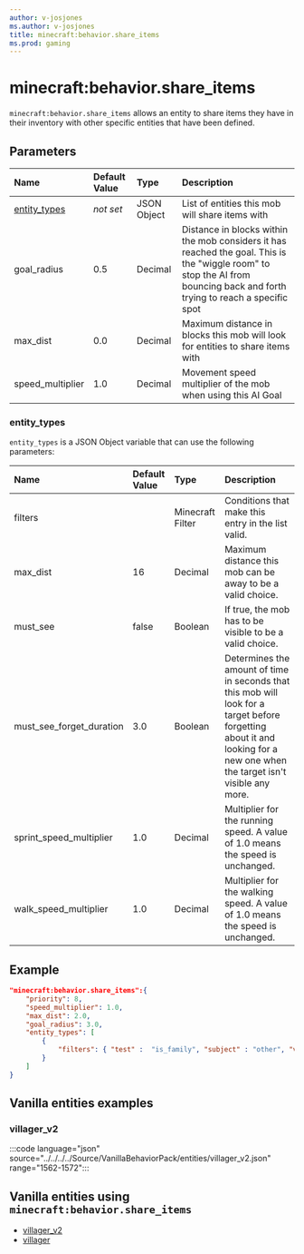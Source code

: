 ```yaml
---
author: v-josjones
ms.author: v-josjones
title: minecraft:behavior.share_items
ms.prod: gaming
---
```


# minecraft:behavior.share_items

`minecraft:behavior.share_items` allows an entity to share items they have in their inventory with other specific entities that have been defined.

## Parameters

|Name |Default Value  |Type  |Description  |
|:----------|:----------|:----------|:----------|
|[entity_types](../Definitions/NestedTables/entity_types.md)|*not set* | JSON Object| List of entities this mob will share items with|
|goal_radius| 0.5| Decimal|  Distance in blocks within the mob considers it has reached the goal. This is the "wiggle room" to stop the AI from bouncing back and forth trying to reach a specific spot |
|max_dist| 0.0| Decimal|  Maximum distance in blocks this mob will look for entities to share items with |
|speed_multiplier| 1.0| Decimal|  Movement speed multiplier of the mob when using this AI Goal |

### entity_types

`entity_types` is a JSON Object variable that can use the following parameters:

|Name |Default Value |Type |Description |
|:-----|:--------------|:-----|:------------|
|filters | |Minecraft Filter|Conditions that make this entry in the list valid. |
|max_dist |16 |Decimal |Maximum distance this mob can be away to be a valid choice. |
|must_see |false |Boolean |If true, the mob has to be visible to be a valid choice. |
|must_see_forget_duration |3.0 | Boolean |Determines the amount of time in seconds that this mob will look for a target before forgetting about it and looking for a new one when the target isn't visible any more. |
|sprint_speed_multiplier |1.0 |Decimal |Multiplier for the running speed. A value of 1.0 means the speed is unchanged. |
|walk_speed_multiplier |1.0 |Decimal |Multiplier for the walking speed. A value of 1.0 means the speed is unchanged. |

## Example

```json
"minecraft:behavior.share_items":{
    "priority": 8,
    "speed_multiplier": 1.0,
    "max_dist": 2.0,
    "goal_radius": 3.0,
    "entity_types": [
        {
            "filters": { "test" :  "is_family", "subject" : "other", "value" :  "villager"}
        }
    ]
}
```

## Vanilla entities examples

### villager_v2

:::code language="json" source="../../../../Source/VanillaBehaviorPack/entities/villager_v2.json" range="1562-1572":::

## Vanilla entities using `minecraft:behavior.share_items`

- [villager_v2](../../../../Source/VanillaBehaviorPack_Snippets/entities/villager_v2.md)
- [villager](../../../../Source/VanillaBehaviorPack_Snippets/entities/villager.md)
